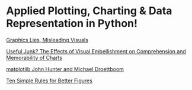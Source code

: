 # Applied Plotting, Charting & Data Representation in Python!

[Graphics Lies, Misleading Visuals](https://infovis.fh-potsdam.de/readings/Cairo2015.pdf)

[Useful Junk? The Effects of Visual Embellishment on Comprehension and Memorability of Charts](http://hci.usask.ca/uploads/173-pap0297-bateman.pdf)

[matplotlib John Hunter and Michael Droettboom](http://www.aosabook.org/en/matplotlib.html)


[Ten Simple Rules for Better Figures](http://journals.plos.org/ploscompbiol/article?id=10.1371/journal.pcbi.1003833)
